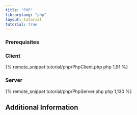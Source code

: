 ```yaml
---
title: "PHP"
librarylang: "php"
layout: tutorial
tutorial: true
---
```


### Prerequisites


### Client

{% remote_snippet tutorial/php/PhpClient.php php 1,91 %}

### Server

{% remote_snippet tutorial/php/PhpServer.php php 1,130 %}

## Additional Information
